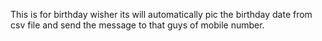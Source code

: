 This is for birthday wisher its will automatically pic the birthday date from csv file and send the message to that guys of mobile number.
